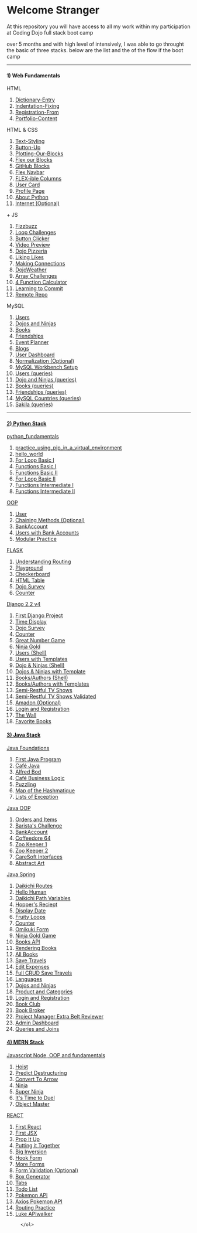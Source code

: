 <h1>Welcome Stranger</h1>

<p>At this repository you will have access to all my work within my participation at Coding Dojo full stack boot camp</p>
<p>over 5 months and with high level of intensively, I was able to go throught  the basic of three stacks. below are the list and the of the flow if the boot camp</p>

<hr>
<div class="d-flex">
  <div>
    <h4>1) Web Fundamentals</h4>
    <p>HTML</p>
    <ol>
      <li><a href="https://github.com/alirabah93/Coding-Dojo/tree/master/WEB-FUNDAMENTALS/Week1/Day1/Dictionary-Entry">Dictionary-Entry</a></li>
      <li><a href="https://github.com/alirabah93/Coding-Dojo/tree/master/WEB-FUNDAMENTALS/Week1/Day1/Indentation-Fixing">Indentation-Fixing</a></li>
      <li><a href="https://github.com/alirabah93/Coding-Dojo/tree/master/WEB-FUNDAMENTALS/Week1/Day1/Portfolio-Content">Registration-From</a></li>
      <li><a href="https://github.com/alirabah93/Coding-Dojo/tree/master/WEB-FUNDAMENTALS/Week1/Day1/Registration-From">Portfolio-Content</a></li>
    </ol>
    <p>HTML & CSS</p>
    <ol>
      <li><a href="https://github.com/alirabah93/Coding-Dojo/tree/master/WEB-FUNDAMENTALS/Week1/Day2/Text-Styling">Text-Styling</a></li>
      <li><a href="https://github.com/alirabah93/Coding-Dojo/tree/master/WEB-FUNDAMENTALS/Week1/Day2/Button-Up">Button-Up</a></li>
      <li><a href="https://github.com/alirabah93/Coding-Dojo/tree/master/WEB-FUNDAMENTALS/Week1/Day2/Plotting-Our-Blocks">Plotting-Our-Blocks</a></li>
      <li><a href="https://github.com/alirabah93/Coding-Dojo/tree/master/WEB-FUNDAMENTALS/Week1/Day3/Flex-Our-Blocks">Flex our Blocks</a></li>
      <li><a href="https://github.com/alirabah93/Coding-Dojo/tree/master/WEB-FUNDAMENTALS/Week1/Day3/Github-B-locks">GitHub Blocks</a></li>
      <li><a href="https://github.com/alirabah93/Coding-Dojo/tree/master/WEB-FUNDAMENTALS/Week1/Day3/Flex-Navbar">Flex Navbar</a></li>
      <li><a href="https://github.com/alirabah93/Coding-Dojo/tree/master/WEB-FUNDAMENTALS/Week1/Day3/Flex-ible%20columns">FLEX-ible Columns</a></li>
      <li><a href="https://github.com/alirabah93/Coding-Dojo/tree/master/WEB-FUNDAMENTALS/Week1/Day4/User-Card">User Card</a></li>
      <li><a href="https://github.com/alirabah93/Coding-Dojo/tree/master/WEB-FUNDAMENTALS/Week1/Day4/Profile-Page">Profile Page</a></li>
      <li><a href="https://github.com/alirabah93/Coding-Dojo/tree/master/WEB-FUNDAMENTALS/Week2/Day5/About-Python">About Python</a></li>
      <li><a href="https://github.com/alirabah93/Coding-Dojo/tree/master/WEB-FUNDAMENTALS/Week2/Day5/Internet-optional">Internet (Optional)</a></li>
    </ol>
    <p>+ JS</p>
    <ol>
      <li><a href="https://github.com/alirabah93/Coding-Dojo/tree/master/WEB-FUNDAMENTALS/Week2/Day6/FizzBuzz">Fizzbuzz</a></li>
      <li><a href="https://github.com/alirabah93/Coding-Dojo/tree/master/WEB-FUNDAMENTALS/Week2/Day6/Loop-Challenges">Loop Challenges</a></li>
      <li><a href="https://github.com/alirabah93/Coding-Dojo/tree/master/WEB-FUNDAMENTALS/Week2/Day6/Button-Clicker">Button Clicker</a></li>
      <li><a href="https://github.com/alirabah93/Coding-Dojo/tree/master/WEB-FUNDAMENTALS/Week2/Day7/video-preview">Video Preview</a></li>
      <li><a href="https://github.com/alirabah93/Coding-Dojo/tree/master/WEB-FUNDAMENTALS/Week2/Day7/Dojo-Pizzeria">Dojo Pizzeria</a></li>
      <li><a href="https://github.com/alirabah93/Coding-Dojo/tree/master/WEB-FUNDAMENTALS/Week2/Day7/Likes">Liking Likes</a></li>
      <li><a href="https://github.com/alirabah93/Coding-Dojo/tree/master/WEB-FUNDAMENTALS/Week2/Day8/profile-page">Making Connections</a></li>
      <li><a href="https://github.com/alirabah93/Coding-Dojo/tree/master/WEB-FUNDAMENTALS/Week2/Day8/Dojo-weather">DojoWeather</a></li>
      <li><a href="https://github.com/alirabah93/Coding-Dojo/tree/master/WEB-FUNDAMENTALS/Week2/Day9/Array-Challenge">Array Challenges</a></li>
      <li><a href="https://github.com/alirabah93/Coding-Dojo/tree/master/WEB-FUNDAMENTALS/Week2/Day9/Calculator">4 Function Calculator</a></li>
      <li><a href="https://github.com/alirabah93/Coding-Dojo/blob/master/WEB-FUNDAMENTALS/Week3/Day10/Git%20bash%20testing.txt">Learning to Commit</a></li>
      <li><a href="https://github.com/alirabah93/Coding-Dojo/blob/master/WEB-FUNDAMENTALS/Week3/Day10/basic_repo.txt">Remote Repo</a></li>
    </ol>
    <p>MySQL</p>
    <ol>
      <li><a href="https://github.com/alirabah93/Coding-Dojo/tree/master/WEB-FUNDAMENTALS/Week3/Day11/MySQL_user_assignment">Users</a></li>
      <li><a href="https://github.com/alirabah93/Coding-Dojo/tree/master/WEB-FUNDAMENTALS/Week3/Day11/dojos_and_ninjas_schema">Dojos and Ninjas</a></li>
      <li><a href="https://github.com/alirabah93/Coding-Dojo/tree/master/WEB-FUNDAMENTALS/Week3/Day11/books">Books</a></li>
      <li><a href="https://github.com/alirabah93/Coding-Dojo/tree/master/WEB-FUNDAMENTALS/Week3/Day11/friendships">Friendships</a></li>
      <li><a href="https://github.com/alirabah93/Coding-Dojo/tree/master/WEB-FUNDAMENTALS/Week3/Day11/event_planner">Event Planner</a></li>
      <li><a href="https://github.com/alirabah93/Coding-Dojo/tree/master/WEB-FUNDAMENTALS/Week3/Day11/blogs_schema">Blogs</a></li>
      <li><a href="https://github.com/alirabah93/Coding-Dojo/tree/master/WEB-FUNDAMENTALS/Week3/Day11/user_dashboard_schema">User Dashboard</a></li>
      <li><a href="https://github.com/alirabah93/Coding-Dojo/tree/master/WEB-FUNDAMENTALS/Week3/Day11/normalization_schema">Normalization (Optional)</a></li>
      <li><a href="https://github.com/alirabah93/Coding-Dojo/tree/master/WEB-FUNDAMENTALS/Week3/day12/MySQL-Workbench-Setup">MySQL Workbench Setup</a></li>
      <li><a href="https://github.com/alirabah93/Coding-Dojo/tree/master/WEB-FUNDAMENTALS/Week3/day12/users_assignment">Users (queries)</a></li>
      <li><a href="https://github.com/alirabah93/Coding-Dojo/tree/master/WEB-FUNDAMENTALS/Week3/day12/dojos_and_ninjas_assignment">Dojo and Ninjas (queries)</a></li>
      <li><a href="https://github.com/alirabah93/Coding-Dojo/tree/master/WEB-FUNDAMENTALS/Week3/day12/books">Books (queries)</a></li>
      <li><a href="https://github.com/alirabah93/Coding-Dojo/tree/master/WEB-FUNDAMENTALS/Week3/day12/friendships">Friendships (queries)</a></li>
      <li><a href="https://github.com/alirabah93/Coding-Dojo/tree/master/WEB-FUNDAMENTALS/Week3/day12/MySQL_Countries">MySQL Countries (queries)</a></li>
      <li><a href="https://github.com/alirabah93/Coding-Dojo/tree/master/WEB-FUNDAMENTALS/Week3/day12/Sakila">Sakila (queries)</a></li>
    </ol>
  </div>
  <hr/>
  <div>
    <h4><a href="https://github.com/alirabah93/Coding-Dojo/tree/master/python_stack">2) Python Stack</a></h4>
    <p><a href="https://github.com/alirabah93/Coding-Dojo/tree/master/python_stack/_python/python_fundamentals">python_fundamentals</a></p>
      <ol>
        <li><a href="https://github.com/alirabah93/Coding-Dojo/blob/master/python_stack/_python/python_fundamentals/week1_day1/practice_using_pip_in_a_virtual_environment.txt">practice_using_pip_in_a_virtual_environment</a></li>
        <li><a href="https://github.com/alirabah93/Coding-Dojo/blob/master/python_stack/_python/python_fundamentals/week1_day1/hello_world.py">hello_world</a></li>
        <li><a href="https://github.com/alirabah93/Coding-Dojo/blob/master/python_stack/_python/python_fundamentals/week1_day2/for_loop_basic1.py">For Loop Basic I</a></li>
        <li><a href="https://github.com/alirabah93/Coding-Dojo/blob/master/python_stack/_python/python_fundamentals/week1_day2/Functions_Basic1.py">Functions Basic I</a></li>
        <li><a href="https://github.com/alirabah93/Coding-Dojo/blob/master/python_stack/_python/python_fundamentals/week1_day2/Functions_Basic2.py">Functions Basic II</a></li>
        <li><a href="https://github.com/alirabah93/Coding-Dojo/blob/master/python_stack/_python/python_fundamentals/week1_day2/for_loop_basic2.py">For Loop Basic II</a></li>
        <li><a href="https://github.com/alirabah93/Coding-Dojo/blob/master/python_stack/_python/python_fundamentals/week1_day2/functions_intermediate1.py">Functions Intermediate I</a></li>
        <li><a href="https://github.com/alirabah93/Coding-Dojo/blob/master/python_stack/_python/python_fundamentals/week1_day2/functions_intermediate2.py">Functions Intermediate II</a></li>
      </ol>
    <p><a href="https://github.com/alirabah93/Coding-Dojo/tree/master/python_stack/_python/OOP">OOP</a></p>
      <ol>
        <li><a href="https://github.com/alirabah93/Coding-Dojo/blob/master/python_stack/_python/OOP/week1_day3/user.py">User</a></li>
        <li><a href="https://github.com/alirabah93/Coding-Dojo/blob/master/python_stack/_python/OOP/week1_day3/chaining_methods.py">Chaining Methods (Optional)</a></li>
        <li><a href="https://github.com/alirabah93/Coding-Dojo/blob/master/python_stack/_python/OOP/week1_day3/bank_accounts.py">BankAccount</a></li>
        <li><a href="https://github.com/alirabah93/Coding-Dojo/blob/master/python_stack/_python/OOP/week1_day3/users_with_bank_accounts.py">Users with Bank Accounts</a></li>
        <li><a href="https://github.com/alirabah93/Coding-Dojo/tree/master/python_stack/_python/OOP/week1_day3/modularizing">Modular Practice</a></li>
      </ol>
    <p><a href="https://github.com/alirabah93/Coding-Dojo/tree/master/python_stack/flask">FLASK</a></p>
      <ol>
        <li><a href="https://github.com/alirabah93/Coding-Dojo/blob/master/python_stack/flask/flask_fundamentals/week1_day4/understanding_routing.py">Understanding Routing</a></li>
        <li><a href="https://github.com/alirabah93/Coding-Dojo/tree/master/python_stack/flask/flask_fundamentals/week1_day4/playGround">Playground</a></li>
        <li><a href="https://github.com/alirabah93/Coding-Dojo/tree/master/python_stack/flask/flask_fundamentals/week1_day4/checkerboard">Checkerboard</a></li>
        <li><a href="https://github.com/alirabah93/Coding-Dojo/tree/master/python_stack/flask/flask_fundamentals/week2_day1/html_table">HTML Table</a></li>
        <li><a href="https://github.com/alirabah93/Coding-Dojo/tree/master/python_stack/flask/flask_fundamentals/week2_day2/dojo_survey">Dojo Survey</a></li>
        <li><a href="https://github.com/alirabah93/Coding-Dojo/tree/master/python_stack/flask/flask_fundamentals/week2_day2/counter">Counter</a></li>
      </ol>
    <p><a href="https://github.com/alirabah93/Coding-Dojo/tree/master/python_stack/django">Django 2.2 v4</a></p>
      <ol>
        <li><a href="https://github.com/alirabah93/Coding-Dojo/tree/master/python_stack/django/django_intro/first_django_project">First Django Project</a></li>
        <li><a href="https://github.com/alirabah93/Coding-Dojo/tree/master/python_stack/django/django_intro/time_display">Time Display</a></li>
        <li><a href="https://github.com/alirabah93/Coding-Dojo/tree/master/python_stack/django/django_intro/dojo_survey">Dojo Survey</a></li>
        <li><a href="https://github.com/alirabah93/Coding-Dojo/tree/master/python_stack/django/django_intro/counter">Counter</a></li>
        <li><a href="https://github.com/alirabah93/Coding-Dojo/tree/master/python_stack/django/django_intro/great_number_game">Great Number Game</a></li>
        <li><a href="https://github.com/alirabah93/Coding-Dojo/tree/master/python_stack/django/django_intro/ninja_gold">Ninja Gold</a></li>
        <li><a href="https://github.com/alirabah93/Coding-Dojo/tree/master/python_stack/django/django_intro/single_model_orm">Users (Shell)</a></li>
        <li><a href="https://github.com/alirabah93/Coding-Dojo/tree/master/python_stack/django/django_orm/User_with_templates">Users with Templates</a></li>
        <li><a href="https://github.com/alirabah93/Coding-Dojo/tree/master/python_stack/django/django_orm/dojo_ninjas_proj">Dojo & Ninjas (Shell)</a></li>
        <li><a href="https://github.com/alirabah93/Coding-Dojo/tree/master/python_stack/django/django_orm/dojos_ninjas_with_template">Dojos & Ninjas with Template</a></li>
        <li><a href="https://github.com/alirabah93/Coding-Dojo/tree/master/python_stack/django/django_orm/books_authors_proj">Books/Authors (Shell)</a></li>
        <li><a href="https://github.com/alirabah93/Coding-Dojo/tree/master/python_stack/django/django_orm/books_authors_with_templates">Books/Authors with Templates</a></li>
        <li><a href="https://github.com/alirabah93/Coding-Dojo/tree/master/python_stack/django/django_orm/semi_restfull_tv_shows">Semi-Restful TV Shows</a></li>
        <li><a href="https://github.com/alirabah93/Coding-Dojo/tree/master/python_stack/django/django_orm/semi_restfull_tv_shows_validated">Semi-Restful TV Shows Validated</a></li>
        <li><a href="https://github.com/alirabah93/Coding-Dojo/tree/master/python_stack/django/django_orm/amadon-master">Amadon (Optional)</a></li>
        <li><a href="https://github.com/alirabah93/Coding-Dojo/tree/master/python_stack/django/django_orm/log_and_reg">Login and Registration</a></li>
        <li><a href="https://github.com/alirabah93/Coding-Dojo/tree/master/python_stack/django/django_orm/the_wall">The Wall</a></li>
        <li><a href="https://github.com/alirabah93/Coding-Dojo/tree/master/python_stack/django/django_orm/favorite_books">Favorite Books</a></li>
      </ol>
  </div>
    <div>
    <h4><a href="https://github.com/alirabah93/Coding-Dojo/tree/master/java">3) Java Stack</a></h4>
    <p><a href="https://github.com/alirabah93/Coding-Dojo/tree/master/java/java_fundamentals">Java Foundations</a></p>
      <ol>
        <li><a href="https://github.com/alirabah93/Coding-Dojo/tree/master/java/java_fundamentals/YourOwnJavaProgram">First Java Program</a></li>
        <li><a href="https://github.com/alirabah93/Coding-Dojo/tree/master/java/java_fundamentals/CafeJava">Café Java</a></li>
        <li><a href="https://github.com/alirabah93/Coding-Dojo/tree/master/java/java_fundamentals/alfredBot">Alfred Bod</a></li>
        <li><a href="https://github.com/alirabah93/Coding-Dojo/tree/master/java/java_fundamentals/CafeBusinessLogic">Café Business Logic</a></li>
        <li><a href="https://github.com/alirabah93/Coding-Dojo/tree/master/java/java_fundamentals/Puzzling">Puzzling</a></li>
        <li><a href="https://github.com/alirabah93/Coding-Dojo/tree/master/java/java_fundamentals/MapOfTheHashMatique">Map of the Hashmatique</a></li>
        <li><a href="https://github.com/alirabah93/Coding-Dojo/tree/master/java/java_fundamentals/ListsOfExceptions">Lists of Exception</a></li>
      </ol>
    <p><a href="https://github.com/alirabah93/Coding-Dojo/tree/master/java/javaOOP">Java OOP</a></p>
      <ol>
        <li><a href="https://github.com/alirabah93/Coding-Dojo/tree/master/java/javaOOP/Orders%26Items">Orders and Items</a></li>
        <li><a href="https://github.com/alirabah93/Coding-Dojo/tree/master/java/javaOOP/Barista'sChallenge">Barista's Challenge</a></li>
        <li><a href="https://github.com/alirabah93/Coding-Dojo/tree/master/java/javaOOP/BankAccount">BankAccount</a></li>
        <li><a href="https://github.com/alirabah93/Coding-Dojo/tree/master/java/javaOOP/Coffeedore64">Coffeedore 64</a></li>
        <li><a href="https://github.com/alirabah93/Coding-Dojo/tree/master/java/withSpring/ZooKeeperPartOne">Zoo Keeper 1</a></li>
        <li><a href="https://github.com/alirabah93/Coding-Dojo/tree/master/java/withSpring/ZooKeeperPartTwo">Zoo Keeper 2</a></li>
        <li><a href="https://github.com/alirabah93/Coding-Dojo/tree/master/java/withSpring/CareSoftInterfaces">CareSoft Interfaces</a></li>
        <li><a href="https://github.com/alirabah93/Coding-Dojo/tree/master/java/withSpring/AbstractArt">Abstract Art</a></li>
      </ol>
    <p><a href="https://github.com/alirabah93/Coding-Dojo/tree/master/java/withSpring">Java Spring</a></p>
      <ol>
        <li><a href="https://github.com/alirabah93/Coding-Dojo/tree/master/java/withSpring/DaikichiRoutes">Daikichi Routes</a></li>
        <li><a href="https://github.com/alirabah93/Coding-Dojo/tree/master/java/withSpring/HelloHuman">Hello Human</a></li>
        <li><a href="https://github.com/alirabah93/Coding-Dojo/tree/master/java/withSpring/DaikichiPathVariables">Daikichi Path Variables</a></li>
        <li><a href="https://github.com/alirabah93/Coding-Dojo/tree/master/java/withSpring/HoppersReceipt">Hopper's Reciept</a></li>
        <li><a href="https://github.com/alirabah93/Coding-Dojo/tree/master/java/withSpring/DisplayDate">Display Date</a></li>
        <li><a href="https://github.com/alirabah93/Coding-Dojo/tree/master/java/withSpring/FruityLoops">Fruity Loops</a></li>
        <li><a href="https://github.com/alirabah93/Coding-Dojo/tree/master/java/withSpring/Counter">Counter</a></li>
        <li><a href="https://github.com/alirabah93/Coding-Dojo/tree/master/java/withSpring/OmikujiForm">Omikuki Form</a></li>
        <li><a href="https://github.com/alirabah93/Coding-Dojo/tree/master/java/withSpring/NinjaGoldGame">Ninja Gold Game</a></li>
        <li><a href="https://github.com/alirabah93/Coding-Dojo/tree/master/java/withSpring/booksAPI">Books API</a></li>
        <li><a href="https://github.com/alirabah93/Coding-Dojo/tree/master/java/withSpring/RenderingBooks">Rendering Books</a></li>
        <li><a href="https://github.com/alirabah93/Coding-Dojo/tree/master/java/withSpring/RenderingAllBooks">All Books</a></li>
        <li><a href="https://github.com/alirabah93/Coding-Dojo/tree/master/java/withSpring/SaveTravels">Save Travels</a></li>
        <li><a href="https://github.com/alirabah93/Coding-Dojo/tree/master/java/withSpring/EditDeleteExpenses">Edit Expenses</a></li>
        <li><a href="https://github.com/alirabah93/Coding-Dojo/tree/master/java/withSpring/EditDeleteExpenses">Full CRUD Save Travels</a></li>
        <li><a href="https://github.com/alirabah93/Coding-Dojo/tree/master/java/withSpring/Languages">Languages</a></li>
        <li><a href="https://github.com/alirabah93/Coding-Dojo/tree/master/java/withSpring/DojoAndNinjas">Dojos and Ninjas</a></li>
        <li><a href="https://github.com/alirabah93/Coding-Dojo/tree/master/java/withSpring/ProductsAndCategories">Product and Categories</a></li>
        <li><a href="https://github.com/alirabah93/Coding-Dojo/tree/master/java/withSpring/LoginAndRegistration">Login and Registration</a></li>
        <li><a href="https://github.com/alirabah93/Coding-Dojo/tree/master/java/withSpring/BookClub">Book Club</a></li>
        <li><a href="https://github.com/alirabah93/Coding-Dojo/tree/master/java/withSpring/BookBroker">Book Broker</a></li>
        <li><a href="https://github.com/alirabah93/Coding-Dojo/tree/master/java/withSpring/ProjectManager">Project Manager Extra Belt Reviewer</a></li>
        <li><a href="https://github.com/alirabah93/Coding-Dojo/tree/master/java/withSpring/auth">Admin Dashboard</a></li>
        <li><a href="https://github.com/alirabah93/Coding-Dojo/tree/master/java/withSpring/CountriesTheJPA">Queries and Joins</a></li>
      </ol>
    </div>
    <div>
      <h4><a href="https://github.com/alirabah93/Coding-Dojo/tree/master/MERN">4) MERN Stack</a></h4>
      <p> <a href="https://github.com/alirabah93/Coding-Dojo/tree/master/MERN/javaScript">Javascript Node, OOP and fundamentals</a></p>
      <ol>
        <li><a href="https://github.com/alirabah93/Coding-Dojo/tree/master/MERN/javaScript/fundamentals/JavaScriptHoisting">Hoist</a></li>
        <li><a href="https://github.com/alirabah93/Coding-Dojo/tree/master/MERN/javaScript/fundamentals/PredictDestructuring">Predict Destructuring</a></li>
        <li><a href="https://github.com/alirabah93/Coding-Dojo/tree/master/MERN/javaScript/fundamentals/ConvertToArrow">Convert To Arrow</a></li>
        <li><a href="https://github.com/alirabah93/Coding-Dojo/tree/master/MERN/javaScript/OOP/ninja">Ninja</a></li>
        <li><a href="https://github.com/alirabah93/Coding-Dojo/tree/master/MERN/javaScript/OOP/superNinja">Super Ninja</a></li>
        <li><a href="https://github.com/alirabah93/Coding-Dojo/tree/master/MERN/javaScript/OOP/ItsTimeToDuel">It's Time to Duel</a></li>
        <li><a href="https://github.com/alirabah93/Coding-Dojo/tree/master/MERN/javaScript/OOP/objectMaster">Object Master</a></li>
      </ol>
      <p> <a href="https://github.com/alirabah93/Coding-Dojo/tree/master/MERN/react">REACT</a></p>
      <ol>
        <li><a href="https://github.com/alirabah93/Coding-Dojo/tree/master/MERN/react/firstReact">First React</a></li>
        <li><a href="https://github.com/alirabah93/Coding-Dojo/tree/master/MERN/react/firstJSX/your-project-name-here">First JSX</a></li>
        <li><a href="https://github.com/alirabah93/Coding-Dojo/tree/master/MERN/react/PropItUp/first_jsx">Prop It Up</a></li>
        <li><a href="https://github.com/alirabah93/Coding-Dojo/tree/master/MERN/react/putting_it_together">Putting it Together</a></li>
        <li><a href="https://github.com/alirabah93/Coding-Dojo/tree/master/MERN/react/big_inversion">Big Inversion</a></li>
        <li><a href="https://github.com/alirabah93/Coding-Dojo/tree/master/MERN/react/hook_form">Hook Form</a></li>
        <li><a href="https://github.com/alirabah93/Coding-Dojo/tree/master/MERN/react/more_forms">More Forms</a></li>
        <li><a href="https://github.com/alirabah93/Coding-Dojo/tree/master/MERN/react/form_validation_with_use_reducer">Form Validation (Optional)</a></li>
        <li><a href="https://github.com/alirabah93/Coding-Dojo/tree/master/MERN/react/box_generator">Box Generator</a></li>
        <li><a href="#">Tabs</a></li>
        <li><a href="#">Todo List</a></li>
        <li><a href="#">Pokemon API</a></li>
        <li><a href="#">Axios Pokemon API</a></li>
        <li><a href="#">Routing Practice</a></li>
        <li><a href="#">Luke APIwalker</a></li>

      </ol>
  </div>
</div>



